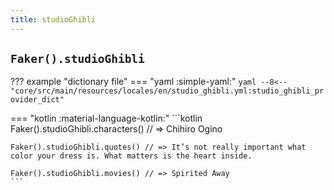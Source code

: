```yaml
---
title: studioGhibli
---
```


## `Faker().studioGhibli`

??? example "dictionary file"
    === "yaml :simple-yaml:"
        ```yaml
        --8<-- "core/src/main/resources/locales/en/studio_ghibli.yml:studio_ghibli_provider_dict"
        ```

=== "kotlin :material-language-kotlin:"
    ```kotlin
    Faker().studioGhibli.characters() // => Chihiro Ogino

    Faker().studioGhibli.quotes() // => It’s not really important what color your dress is. What matters is the heart inside.

    Faker().studioGhibli.movies() // => Spirited Away
    ```
